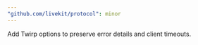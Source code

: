 ```yaml
---
"github.com/livekit/protocol": minor
---
```


Add Twirp options to preserve error details and client timeouts.
